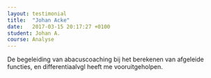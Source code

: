 ```yaml
---
layout: testimonial
title:  "Johan Acke"
date:   2017-03-15 20:17:27 +0100
student: Johan A.
course: Analyse
---
```

De begeleiding van abacuscoaching bij het berekenen van afgeleide functies, en differentiaalvgl heeft me vooruitgeholpen.
